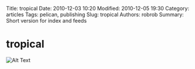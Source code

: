 Title: tropical
Date: 2010-12-03 10:20
Modified: 2010-12-05 19:30
Category: articles
Tags: pelican, publishing
Slug: tropical
Authors: robrob
Summary: Short version for index and feeds

# tropical
![Alt Text]({static}/images/test.png)
